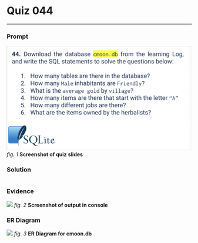 # Quiz 044
<hr>

### Prompt
![](images/quiz_044_slide.png)
*fig. 1* **Screenshot of quiz slides**

### Solution
```.sqlite

```

### Evidence
![](images/quiz_001_evidence.png)
*fig. 2* **Screenshot of output in console**

### ER Diagram
![](images/quiz_001_bool.jpeg)
*fig. 3* **ER Diagram for cmoon.db**